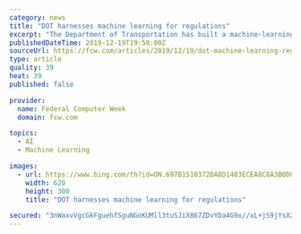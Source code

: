 ```yaml
---
category: news
title: "DOT harnesses machine learning for regulations"
excerpt: "The Department of Transportation has built a machine-learning and data analytics-backed dashboard that helps its legal staff manage its vast field of regulatory data, the agency's chief data ..."
publishedDateTime: 2019-12-19T19:58:00Z
sourceUrl: https://fcw.com/articles/2019/12/19/dot-machine-learning-regulations-rockwell.aspx
type: article
quality: 39
heat: 39
published: false

provider:
  name: Federal Computer Week
  domain: fcw.com

topics:
  - AI
  - Machine Learning

images:
  - url: https://www.bing.com/th?id=ON.697B1510372DA8D1403ECEA8C8A3B0D0
    width: 620
    height: 300
    title: "DOT harnesses machine learning for regulations"

secured: "3nWaxvVgcGkFguehfSguNGoKUMll3tuSJiX867ZDvYDa4G9x//xL+jS9jYsXZPMGzq/dPBYCEJPrp75uurpoAsSWE7H9hVVA7VvSigvK4r87FoaD1gZE16oP8+tOImJUbXkvxa/p/eyj2rgyxjmZObmKUOuW2fMl2m1ILzpsdPpHofPznEr7Sj5BHVRZSocqb/ShlTxD8w/Cppis5lSxuufID72ZOLeAxSIAQWqGwaHfAXDrkQucg77RDb9+fZ7f0bn7P9S5Ckd1i1JHhUbJzA==;u5L8szO8tGVgC+Iq/X+oyA=="
---
```


